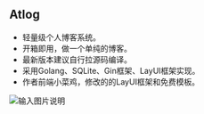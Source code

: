 ## Atlog 
* 轻量级个人博客系统。
* 开箱即用，做一个单纯的博客。
* 最新版本建议自行拉源码编译。
* 采用Golang、SQLite、Gin框架、LayUI框架实现。
* 作者前端小菜鸡，修改的的LayUI框架和免费模板。


![输入图片说明](https://images.gitee.com/uploads/images/2019/1229/223802_05d002ac_5353127.jpeg "QQ截图20191229222728.jpg")
